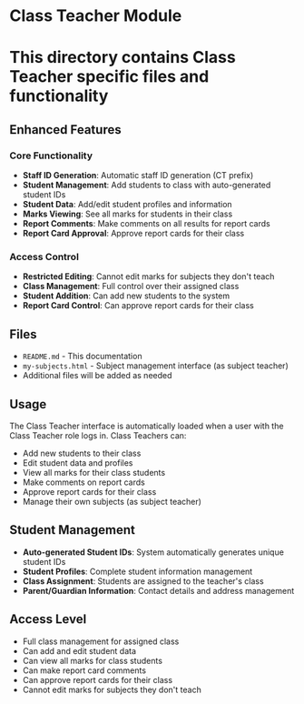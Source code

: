 # Class Teacher Module
# This directory contains Class Teacher specific files and functionality

## Enhanced Features

### Core Functionality
- **Staff ID Generation**: Automatic staff ID generation (CT prefix)
- **Student Management**: Add students to class with auto-generated student IDs
- **Student Data**: Add/edit student profiles and information
- **Marks Viewing**: See all marks for students in their class
- **Report Comments**: Make comments on all results for report cards
- **Report Card Approval**: Approve report cards for their class

### Access Control
- **Restricted Editing**: Cannot edit marks for subjects they don't teach
- **Class Management**: Full control over their assigned class
- **Student Addition**: Can add new students to the system
- **Report Card Control**: Can approve report cards for their class

## Files
- `README.md` - This documentation
- `my-subjects.html` - Subject management interface (as subject teacher)
- Additional files will be added as needed

## Usage

The Class Teacher interface is automatically loaded when a user with the Class Teacher role logs in. Class Teachers can:
- Add new students to their class
- Edit student data and profiles
- View all marks for their class students
- Make comments on report cards
- Approve report cards for their class
- Manage their own subjects (as subject teacher)

## Student Management

- **Auto-generated Student IDs**: System automatically generates unique student IDs
- **Student Profiles**: Complete student information management
- **Class Assignment**: Students are assigned to the teacher's class
- **Parent/Guardian Information**: Contact details and address management

## Access Level
- Full class management for assigned class
- Can add and edit student data
- Can view all marks for class students
- Can make report card comments
- Can approve report cards for their class
- Cannot edit marks for subjects they don't teach
